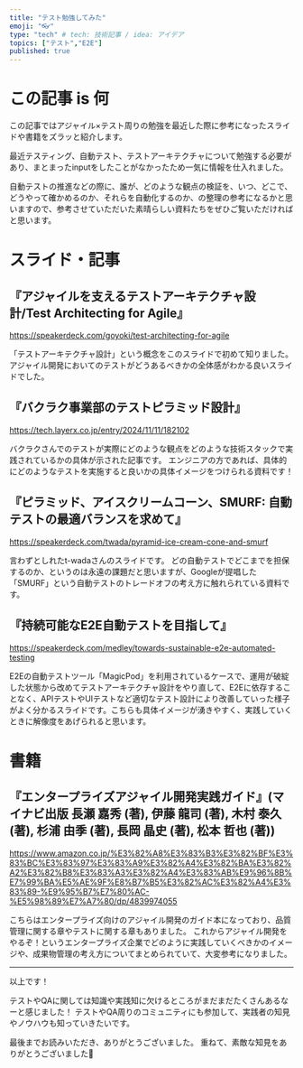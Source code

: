```yaml
---
title: "テスト勉強してみた"
emoji: "👓"
type: "tech" # tech: 技術記事 / idea: アイデア
topics: ["テスト","E2E"]
published: true
---
```



# この記事 is 何


この記事ではアジャイル×テスト周りの勉強を最近した際に参考になったスライドや書籍をズラッと紹介します。

最近テスティング、自動テスト、テストアーキテクチャについて勉強する必要があり、まとまったinputをしたことがなかったため一気に情報を仕入れました。

自動テストの推進などの際に、誰が、どのような観点の検証を、いつ、どこで、どうやって確かめるのか、それらを自動化するのか、の整理の参考になるかと思いますので、参考させていただいた素晴らしい資料たちをぜひご覧いただければと思います。


# スライド・記事

## 『アジャイルを支えるテストアーキテクチャ設計/Test Architecting for Agile』

https://speakerdeck.com/goyoki/test-architecting-for-agile

「テストアーキテクチャ設計」という概念をこのスライドで初めて知りました。
アジャイル開発においてのテストがどうあるべきかの全体感がわかる良いスライドでした。




## 『バクラク事業部のテストピラミッド設計』

https://tech.layerx.co.jp/entry/2024/11/11/182102


バクラクさんでのテストが実際にどのような観点をどのような技術スタックで実践されているかの具体が示された記事です。
エンジニアの方であれば、具体的にどのようなテストを実施すると良いかの具体イメージをつけられる資料です！

## 『ピラミッド、アイスクリームコーン、SMURF: 自動テストの最適バランスを求めて』

https://speakerdeck.com/twada/pyramid-ice-cream-cone-and-smurf


言わずとしれたt-wadaさんのスライドです。
どの自動テストでどこまでを担保するのか、というのは永遠の課題だと思いますが、Googleが提唱した「SMURF」という自動テストのトレードオフの考え方に触れられている資料です。


## 『持続可能なE2E自動テストを目指して』

https://speakerdeck.com/medley/towards-sustainable-e2e-automated-testing

E2Eの自動テストツール「MagicPod」を利用されているケースで、運用が破綻した状態から改めてテストアーキテクチャ設計をやり直して、E2Eに依存することなく、APIテストやUIテストなど適切なテスト設計により改善していった様子がよく分かるスライドです。こちらも具体イメージが湧きやすく、実践していくときに解像度をあげられると思います。






# 書籍

## 『エンタープライズアジャイル開発実践ガイド』(マイナビ出版 長瀬 嘉秀 (著), 伊藤 龍司 (著), 木村 泰久 (著), 杉浦 由季 (著), 長岡 晶史 (著), 松本 哲也 (著))

https://www.amazon.co.jp/%E3%82%A8%E3%83%B3%E3%82%BF%E3%83%BC%E3%83%97%E3%83%A9%E3%82%A4%E3%82%BA%E3%82%A2%E3%82%B8%E3%83%A3%E3%82%A4%E3%83%AB%E9%96%8B%E7%99%BA%E5%AE%9F%E8%B7%B5%E3%82%AC%E3%82%A4%E3%83%89-%E9%95%B7%E7%80%AC-%E5%98%89%E7%A7%80/dp/4839974055


こちらはエンタープライズ向けのアジャイル開発のガイド本になっており、品質管理に関する章やテストに関する章もありました。
これからアジャイル開発をやるぞ！というエンタープライズ企業でどのように実践していくべきかのイメージや、成果物管理の考え方についてまとめられていて、大変参考になりました。


----


以上です！

テストやQAに関しては知識や実践知に欠けるところがまだまだたくさんあるなーと感じました！
テストやQA周りのコミュニティにも参加して、実践者の知見やノウハウも知っていきたいです。


最後までお読みいただき、ありがとうございました。
重ねて、素敵な知見をありがとうございました🙇


